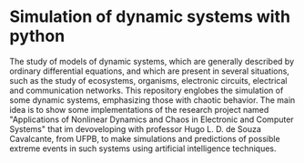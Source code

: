 # Simulation of dynamic systems with python

The study of models of dynamic systems, which are generally described by ordinary differential equations, and which are present in several situations, such as the study of ecosystems, organisms, electronic circuits, electrical and communication networks. This repository englobes the simulation of some dynamic systems, emphasizing those with chaotic behavior. The main idea is to show some  implementations of the research project named "Applications of Nonlinear Dynamics and Chaos in Electronic and Computer Systems" that im devoveloping with professor Hugo L. D. de Souza Cavalcante, from UFPB, to make simulations and predictions of possible extreme events in such systems using artificial intelligence techniques.
